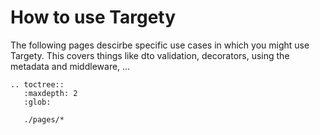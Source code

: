 # How to use Targety

The following pages descirbe specific use cases in which you might use Targety. This covers things like dto validation, decorators, using the metadata and middleware, ...

```{eval-rst}
.. toctree::
   :maxdepth: 2
   :glob:

   ./pages/*
```


